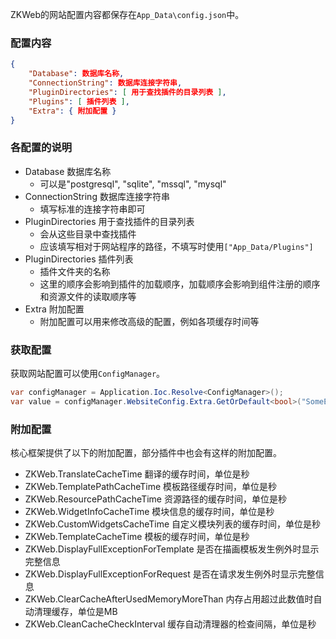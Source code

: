 ZKWeb的网站配置内容都保存在`App_Data\config.json`中。<br/>

### 配置内容
``` json
{
	"Database": 数据库名称,
	"ConnectionString": 数据库连接字符串,
	"PluginDirectories": [ 用于查找插件的目录列表 ],
	"Plugins": [ 插件列表 ],
	"Extra": { 附加配置 }
}
```

### 各配置的说明

- Database 数据库名称
	- 可以是"postgresql", "sqlite", "mssql", "mysql"
- ConnectionString 数据库连接字符串
	- 填写标准的连接字符串即可
- PluginDirectories 用于查找插件的目录列表
	- 会从这些目录中查找插件
	- 应该填写相对于网站程序的路径，不填写时使用`["App_Data/Plugins"]`
- PluginDirectories 插件列表
	- 插件文件夹的名称
	- 这里的顺序会影响到插件的加载顺序，加载顺序会影响到组件注册的顺序和资源文件的读取顺序等
- Extra 附加配置
	- 附加配置可以用来修改高级的配置，例如各项缓存时间等

### 获取配置

获取网站配置可以使用`ConfigManager`。
``` csharp
var configManager = Application.Ioc.Resolve<ConfigManager>();
var value = configManager.WebsiteConfig.Extra.GetOrDefault<bool>("SomeExtraConfiguration");
```

### 附加配置

核心框架提供了以下的附加配置，部分插件中也会有这样的附加配置。

- ZKWeb.TranslateCacheTime 翻译的缓存时间，单位是秒
- ZKWeb.TemplatePathCacheTime 模板路径缓存时间，单位是秒
- ZKWeb.ResourcePathCacheTime 资源路径的缓存时间，单位是秒
- ZKWeb.WidgetInfoCacheTime 模块信息的缓存时间，单位是秒
- ZKWeb.CustomWidgetsCacheTime 自定义模块列表的缓存时间，单位是秒
- ZKWeb.TemplateCacheTime 模板的缓存时间，单位是秒
- ZKWeb.DisplayFullExceptionForTemplate 是否在描画模板发生例外时显示完整信息
- ZKWeb.DisplayFullExceptionForRequest 是否在请求发生例外时显示完整信息
- ZKWeb.ClearCacheAfterUsedMemoryMoreThan 内存占用超过此数值时自动清理缓存，单位是MB
- ZKWeb.CleanCacheCheckInterval 缓存自动清理器的检查间隔，单位是秒
